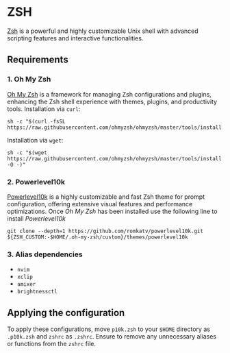 # ZSH
[Zsh](https://en.wikipedia.org/wiki/Z_shell) is a powerful and highly customizable Unix shell with advanced scripting features and interactive functionalities.

## Requirements

### 1. Oh My Zsh
[Oh My Zsh](https://ohmyz.sh/) is a framework for managing Zsh configurations and plugins, enhancing the Zsh shell experience with themes, plugins, and productivity tools.
Installation via `curl`:
```
sh -c "$(curl -fsSL https://raw.githubusercontent.com/ohmyzsh/ohmyzsh/master/tools/install.sh)"
```
Installation via `wget`:
```
sh -c "$(wget https://raw.githubusercontent.com/ohmyzsh/ohmyzsh/master/tools/install.sh -O -)"
```

### 2. Powerlevel10k
[Powerlevel10k](https://github.com/romkatv/powerlevel10k) is a highly customizable and fast Zsh theme for prompt configuration, offering extensive visual features and performance optimizations.
Once *Oh My Zsh* has been installed use the following line to install *Powerlevel10k*
```
git clone --depth=1 https://github.com/romkatv/powerlevel10k.git ${ZSH_CUSTOM:-$HOME/.oh-my-zsh/custom}/themes/powerlevel10k
```

### 3. Alias dependencies
- `nvim`
- `xclip`
- `amixer`
- `brightnessctl`

## Applying the configuration
To apply these configurations, move `p10k.zsh` to your `$HOME` directory as `.p10k.zsh` and `zshrc` as `.zshrc`.
Ensure to remove any unnecessary aliases or functions from the `zshrc` file.
